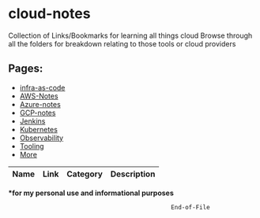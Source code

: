 # cloud-notes

Collection of Links/Bookmarks for learning all things cloud
Browse through all the folders for breakdown relating to those tools or cloud providers
	

## Pages:
- [infra-as-code](infra-as-code/)
- [AWS-Notes](aws-notes/aws-notes.md)
- [Azure-notes](azure-notes/azure-notes.md)
- [GCP-notes](gcp-notes/gcp-notes.md)
- [Jenkins](jenkins/jenkins.md)
- [Kubernetes](kubernetes/k8s-notes.md)
- [Observability](more/observability.md)
- [Tooling](tools/tooling.md)
- [More](more/general-notes.md)



<!-- Table -->

| Name    | Link     | Category | Description |
| ------- | -------- | -------- | ----------- |  



<!-- bold here -->
__*for my personal use and informational purposes__ 


```bash
                                              End-of-File
``` 